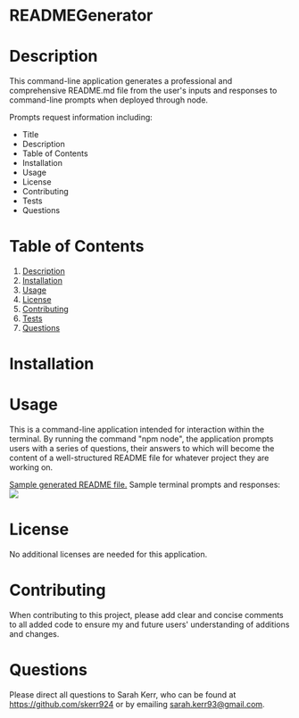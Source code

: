 # READMEGenerator 

<a name="desc"></a>
# Description 
This command-line application generates a professional and comprehensive README.md file from the user's inputs and responses to command-line prompts when deployed through node. 

Prompts request information including: 
  * Title
  * Description
  * Table of Contents
  * Installation
  * Usage
  * License
  * Contributing
  * Tests
  * Questions

# Table of Contents 
1. [Description](#desc)
2. [Installation](#install)
3. [Usage](#usage)
4. [License](#lic)
5. [Contributing](#contr)
6. [Tests](#test)
7. [Questions](#quest)

<a name="install"></a>
# Installation 

<a name="usage"></a>
# Usage 
This is a command-line application intended for interaction within the terminal. By running the command "npm node", the application prompts users with a series of questions, their answers to which will become the content of a well-structured README file for whatever project they are working on. 

<a href = "./README2.md"> Sample generated README file.</a>
Sample terminal prompts and responses: <img src = "./PromptMockAnswers.png" >

<a name="lic"></a>
# License 
No additional licenses are needed for this application. 

<a name="contr"></a>
# Contributing 
When contributing to this project, please add clear and concise comments to all added code to ensure my and future users' understanding of additions and changes. 

<a name="quest"></a>
# Questions 
Please direct all questions to Sarah Kerr, who can be found at https://github.com/skerr924 or by emailing sarah.kerr93@gmail.com. 


